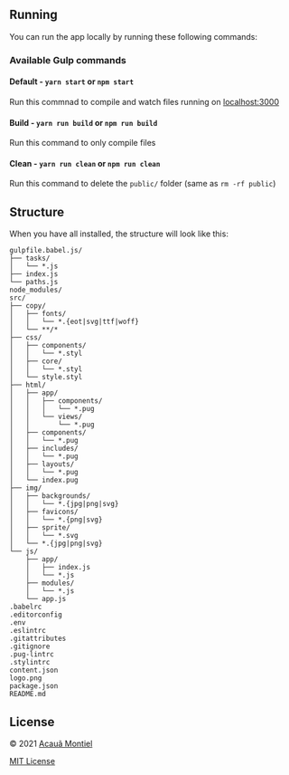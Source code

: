 Running
-------

You can run the app locally by running these following commands:

### Available Gulp commands

#### Default - `yarn start` or `npm start`

Run this commnad to compile and watch files running on [localhost:3000](http://localhost:3000)


#### Build - `yarn run build` or `npm run build`

Run this command to only compile files


#### Clean - `yarn run clean` or `npm run clean`

Run this command to delete the `public/` folder (same as `rm -rf public`)


Structure
---------

When you have all installed, the structure will look like this:

```
gulpfile.babel.js/
├── tasks/
│   └── *.js
├── index.js
└── paths.js
node_modules/
src/
├── copy/
│   ├── fonts/
│   │   └── *.{eot|svg|ttf|woff}
│   └── **/*
├── css/
│   ├── components/
│   │   └── *.styl
│   ├── core/
│   │   └── *.styl
│   └── style.styl
├── html/
│   ├── app/
│   │   ├── components/
│   │   │   └── *.pug
│   │   └── views/
│   │       └── *.pug
│   ├── components/
│   │   └── *.pug
│   ├── includes/
│   │   └── *.pug
│   ├── layouts/
│   │   └── *.pug
│   └── index.pug
├── img/
│   ├── backgrounds/
│   │   └── *.{jpg|png|svg}
│   ├── favicons/
│   │   └── *.{png|svg}
│   ├── sprite/
│   │   └── *.svg
│   └── *.{jpg|png|svg}
└── js/
    ├── app/
    │   ├── index.js
    │   └── *.js
    ├── modules/
    │   └── *.js
    └── app.js
.babelrc
.editorconfig
.env
.eslintrc
.gitattributes
.gitignore
.pug-lintrc
.stylintrc
content.json
logo.png
package.json
README.md
```


License
-------

© 2021 [Acauã Montiel](http://acauamontiel.com.br)

[MIT License](http://acaua.mit-license.org/)
